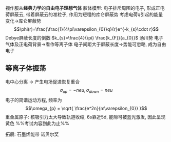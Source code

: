 视作服从**经典力学**的**自由电子理想气体**
胶体模型: 
    电子排斥周围的电子, 形成正电荷屏蔽云,
    带着屏蔽云的准粒子, 作用为短程的库仑屏蔽势
考虑电荷q引起的能量变化->库仑屏蔽势$$\phi(r)=\frac{\frac{1}{4\pi\varepsilon_{0}}q}{r}e^{-k_{s}\cdot r}$$
    Debye屏蔽长度的倒数:$k_{s}=\frac{4}{\pi} \frac{k_{F}}{a_{0}}$
汤川势
电子气体及正电荷背景->看作等离子体
电子间距大于屏蔽长度->势能可忽略, 成为自由电子
## 等离子体振荡
电中心分离 -> 产生电场促进恢复重合
$$\sigma_{up} = -neu, \sigma_{down} = neu$$
电子的简谐运动方程, 频率为$$\omega_{p} = \sqrt{ \frac{e^2n}{m\varepsilon_{0}} }$$
重金属原子: 核吸引力太大导致轨道收缩, 6s靠近5d, 能隙可被蓝光激发, 因此呈现黄色
%%考试内容到此为止%%

拓展:
    石墨烯能带
    诺贝尔奖
